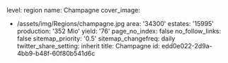 level: region
name: Champagne
cover_image:
  - /assets/img/Regions/champagne.jpg
area: '34300'
estates: '15995'
production: '352 Mio'
yield: '76'
page_no_index: false
no_follow_links: false
sitemap_priority: '0.5'
sitemap_changefreq: daily
twitter_share_setting: inherit
title: Champagne
id: edd0e022-2d9a-4bb9-b48f-60f80b541d6c
